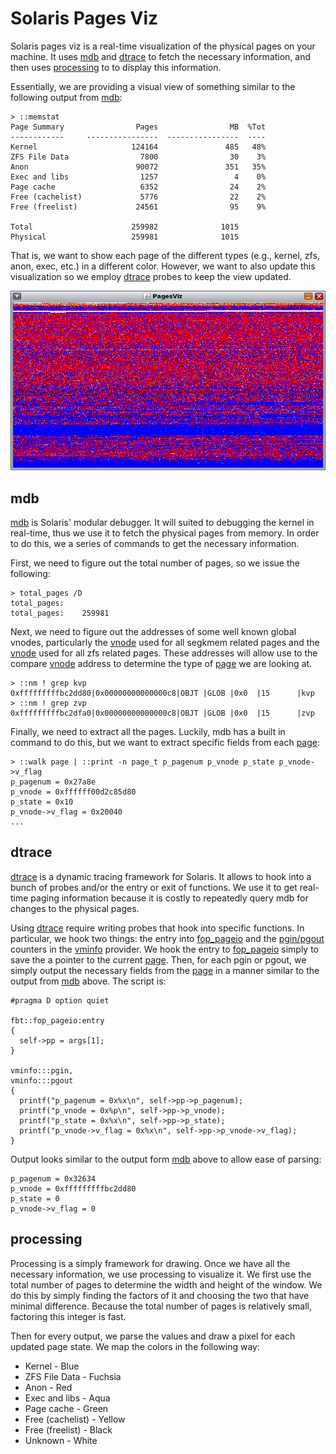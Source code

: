# Solaris Pages Viz

Solaris pages viz is a real-time visualization of the physical pages on your 
machine. It uses [mdb][1] and [dtrace][2] to fetch the necessary information, 
and then uses [processing][3] to to display this information.

Essentially, we are providing a visual view of something similar to the
following output from [mdb][1]:

    > ::memstat
    Page Summary                Pages                MB  %Tot
    ------------     ----------------  ----------------  ----
    Kernel                     124164               485   48%
    ZFS File Data                7800                30    3%
    Anon                        90072               351   35%
    Exec and libs                1257                 4    0%
    Page cache                   6352                24    2%
    Free (cachelist)             5776                22    2%
    Free (freelist)             24561                95    9%

    Total                      259982              1015
    Physical                   259981              1015

That is, we want to show each page of the different types (e.g., kernel, zfs,
anon, exec, etc.) in a different color. However, we want to also update this
visualization so we employ [dtrace][2] probes to keep the view updated.

![Solaris Pages Viz Screenshot](http://github.com/dxoigmn/solaris-pages-viz/blob/master/screenshot.png?raw=true)

## mdb

[mdb][1] is Solaris' modular debugger. It will suited to debugging the kernel in
real-time, thus we use it to fetch the physical pages from memory. In order to
do this, we a series of commands to get the necessary information.

First, we need to figure out the total number of pages, so we issue the
following:

    > total_pages /D
    total_pages:
    total_pages:    259981

Next, we need to figure out the addresses of some well known global vnodes,
particularly the [vnode][6] used for all segkmem related pages and the
[vnode][6] used for all zfs related pages. These addresses will allow use to the
compare [vnode][4] address to determine the type of [page][5] we are looking at.


    > ::nm ! grep kvp
    0xfffffffffbc2dd80|0x00000000000000c8|OBJT |GLOB |0x0  |15      |kvp
    > ::nm ! grep zvp
    0xfffffffffbc2dfa0|0x00000000000000c8|OBJT |GLOB |0x0  |15      |zvp

Finally, we need to extract all the pages. Luckily, mdb has a built in command
to do this, but we want to extract specific fields from each [page][5]:

    > ::walk page | ::print -n page_t p_pagenum p_vnode p_state p_vnode->v_flag
    p_pagenum = 0x27a8e
    p_vnode = 0xffffff00d2c85d80
    p_state = 0x10
    p_vnode->v_flag = 0x20040
    ...


## dtrace

[dtrace][2] is a dynamic tracing framework for Solaris. It allows to hook into a
bunch of probes and/or the entry or exit of functions. We use it to get
real-time paging information because it is costly to repeatedly query mdb for
changes to the physical pages.

Using [dtrace][2] require writing probes that hook into specific functions. In
particular, we hook two things: the entry into [fop\_pageio][7] and the
[pgin/pgout][8] counters in the [vminfo][8] provider. We hook the entry to
[fop\_pageio][7] simply to save the a pointer to the current [page][5]. Then, for
each pgin or pgout, we simply output the necessary fields from the [page][5] in
a manner similar to the output from [mdb][1] above. The script is:

    #pragma D option quiet

    fbt::fop_pageio:entry
    {
      self->pp = args[1];
    }

    vminfo:::pgin,
    vminfo:::pgout
    {
      printf("p_pagenum = 0x%x\n", self->pp->p_pagenum);
      printf("p_vnode = 0x%p\n", self->pp->p_vnode);
      printf("p_state = 0x%x\n", self->pp->p_state);
      printf("p_vnode->v_flag = 0x%x\n", self->pp->p_vnode->v_flag);
    }

Output looks similar to the output form [mdb][1] above to allow ease of parsing:

    p_pagenum = 0x32634
    p_vnode = 0xfffffffffbc2dd80
    p_state = 0
    p_vnode->v_flag = 0

## processing

Processing is a simply framework for drawing. Once we have all the necessary 
information, we use processing to visualize it. We first use the total number of
pages to determine the width and height of the window. We do this by simply
finding the factors of it and choosing the two that have minimal difference.
Because the total number of pages is relatively small, factoring this integer is
fast.

Then for every output, we parse the values and draw a pixel for each updated
page state. We map the colors in the following way:

  * Kernel - Blue
  * ZFS File Data - Fuchsia
  * Anon - Red
  * Exec and libs - Aqua
  * Page cache - Green
  * Free (cachelist) - Yellow
  * Free (freelist) - Black
  * Unknown - White


[1]: http://docs.sun.com/app/docs/doc/816-5041
[2]: http://www.sun.com/bigadmin/content/dtrace/index.jsp
[3]: http://processing.org/
[4]: http://src.opensolaris.org/source/xref/onnv/onnv-gate/usr/src/uts/common/sys/vnode.h#227
[5]: http://src.opensolaris.org/source/xref/onnv/onnv-gate/usr/src/uts/common/vm/page.h#463
[6]: http://src.opensolaris.org/source/xref/onnv/onnv-gate/usr/src/uts/common/sys/vnode.h#1342
[7]: http://src.opensolaris.org/source/xref/onnv/onnv-gate/usr/src/uts/common/fs/vnode.c#4037
[8]: http://wikis.sun.com/display/DTrace/vminfo+Provider
